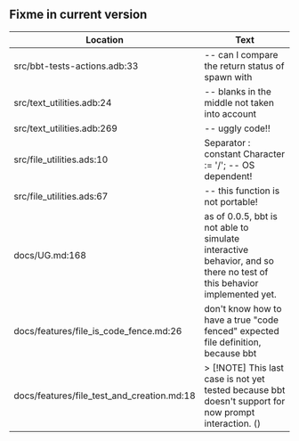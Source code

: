 Fixme in current version
------------------------

Location | Text
---------|-----
src/bbt-tests-actions.adb:33|   --  can I compare the return status of spawn with
src/text_utilities.adb:24|   --  blanks in the middle not taken into account
src/text_utilities.adb:269|      --  uggly code!!
src/file_utilities.ads:10|   Separator : constant Character := '/'; --  OS dependent!
src/file_utilities.ads:67|   --  this function is not portable!
docs/UG.md:168| as of 0.0.5, bbt is not able to simulate interactive behavior, and so there no test of this behavior implemented yet.
docs/features/file_is_code_fence.md:26| don't know how to have a true "code fenced" expected file definition, because bbt 
docs/features/file_test_and_creation.md:18|> [!NOTE] This last case is not yet tested because bbt doesn't support for now prompt interaction. ()  
